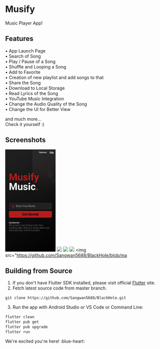 # Musify

Music Player App!

## Features

  •	App Launch Page  
  •	Search of Song  
  •	Play / Pause of a Song  
  •	Shuffle and Looping a Song  
  •	Add to Favorite  
  •	Creation of new playlist and add songs to that  
  •	Share the Song  
  •	Download to Local Storage  
  •	Read Lyrics of the Song  
  •	YouTube Music Integration  
  •	Change the Audio Quality of the Song  
  •	Change the UI for Better View

and much more...  
Check it yourself :)

## Screenshots

<img src="https://github.com/parikhvedant2003/temp/blob/main/1.jpg?raw=true" width="32%"> <img src="https://github.com/Sangwan5688/BlackHole/blob/main/fastlane/metadata/android/en-US/images/phoneScreenshots/3.png?raw=true" width="32%"> <img src="https://github.com/Sangwan5688/BlackHole/blob/main/fastlane/metadata/android/en-US/images/phoneScreenshots/4.png?raw=true" width="32%"> <img src="https://github.com/Sangwan5688/BlackHole/blob/main/fastlane/metadata/android/en-US/images/phoneScreenshots/5.png?raw=true" width="32%"> \<img src="<https://github.com/Sangwan5688/BlackHole/blob/ma>

## Building from Source

1. If you don't have Flutter SDK installed, please visit official [Flutter](https://flutter.dev/) site.
2. Fetch latest source code from master branch.

```
git clone https://github.com/Sangwan5688/BlackHole.git
```



3. Run the app with Android Studio or VS Code or Command Line:

```
flutter clean
flutter pub get
flutter pub upgrade
flutter run
```



We're excited you're here! :blue-heart:

